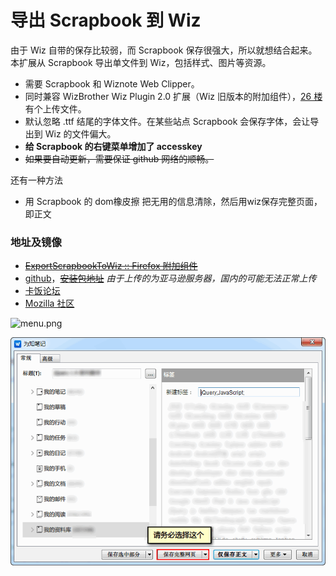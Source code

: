 导出 Scrapbook 到 Wiz
=====================

由于 Wiz 自带的保存比较弱，而 Scrapbook 保存很强大，所以就想结合起来。本扩展从 Scrapbook 导出单文件到 Wiz，包括样式、图片等资源。

 - 需要 Scrapbook 和 Wiznote Web Clipper。
 - 同时兼容 WizBrother Wiz Plugin 2.0 扩展（Wiz 旧版本的附加组件），[26 楼](http://bbs.kafan.cn/forum.php?mod=redirect&goto=findpost&ptid=1756913&pid=32096428) 有个上传文件。
 - 默认忽略 .ttf 结尾的字体文件。在某些站点 Scrapbook 会保存字体，会让导出到 Wiz 的文件偏大。
 - **给 Scrapbook 的右键菜单增加了 accesskey**
 - ~~如果要自动更新，需要保证 github 网络的顺畅。~~

还有一种方法

 - 用 Scrapbook 的 dom橡皮擦 把无用的信息清除，然后用wiz保存完整页面，即正文

### 地址及镜像

 - ~~[ExportScrapbookToWiz :: Firefox 附加组件](https://addons.mozilla.org/zh-cn/firefox/addon/exportscrapbooktowiz/)~~
 - [github](https://github.com/ywzhaiqi/ExportScrapbookToWiz)，~~[安装包地址](https://github.com/ywzhaiqi/ExportScrapbookToWiz/releases)~~ *由于上传的为亚马逊服务器，国内的可能无法正常上传*
 - [卡饭论坛](http://bbs.kafan.cn/thread-1756913-1-1.html)
 - [Mozilla 社区](http://g.mozest.com/thread-44774-1-1)

![menu.png](img/menu.png)

![export.png](img/export.png)